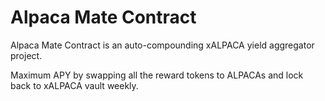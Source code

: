 # Alpaca Mate Contract
Alpaca Mate Contract is an auto-compounding xALPACA yield aggregator project.

Maximum APY by swapping all the reward tokens to ALPACAs and lock back to xALPACA vault weekly.
